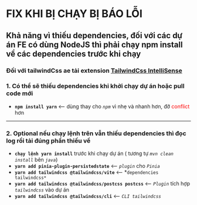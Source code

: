 # FIX KHI BỊ CHẠY BỊ BÁO LỖI
## Khả năng vì thiếu dependencies, đối với các dự án FE có dùng NodeJS thì phải chạy npm install về các dependencies trước khi chạy
### Đối với tailwindCss ae tải extension [TailwindCss IntelliSense](https://marketplace.visualstudio.com/items?itemName=bradlc.vscode-tailwindcss)
### 1. Có thể sẽ thiếu dependencies khi khởi chạy dự án hoặc pull code mới
- **`npm install yarn`** <-- dùng thay cho *`npm`* vì nhẹ và nhanh hơn, đỡ <span style="color:red">conflict</span> hơn
---
### 2. Optional nếu chạy lệnh trên vẫn thiếu dependencies thì đọc log rồi tải đúng phần thiếu về
- **`chạy lệnh yarn install`** trước khi chạy dự  án ( tương tự *`mvn clean install`* bên *`java`*)
- **`yarn add pinia-plugin-persistedstate`** <-- *`plugin`* cho *`Pinia`* 
- **`yarn add tailwindcss @tailwindcss/vite`** <-- *`dependencies tailwindcss*`
- **`yarn add tailwindcss @tailwindcss/postcss postcss`** <-- *`Plugin`* tích hợp *`tailwindcss`* vào dự án
- **`yarn add tailwindcss @tailwindcss/cli`**  <-- *`CLI tailwindcss`*
